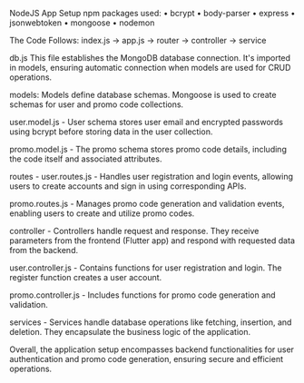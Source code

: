 NodeJS App Setup
npm packages used:
• bcrypt
• body-parser
• express
• jsonwebtoken
• mongoose
• nodemon

The Code Follows:
index.js -> app.js -> router -> controller -> service

db.js
This file establishes the MongoDB database connection. It's imported in models, ensuring automatic connection when models are used for CRUD operations.

models:
Models define database schemas. Mongoose is used to create schemas for user and promo code collections.

user.model.js - 
User schema stores user email and encrypted passwords using bcrypt before storing data in the user collection.

promo.model.js - 
The promo schema stores promo code details, including the code itself and associated attributes.

routes - 
user.routes.js -
Handles user registration and login events, allowing users to create accounts and sign in using corresponding APIs.

promo.routes.js -
Manages promo code generation and validation events, enabling users to create and utilize promo codes.

controller -
Controllers handle request and response. They receive parameters from the frontend (Flutter app) and respond with requested data from the backend.

user.controller.js -
Contains functions for user registration and login. The register function creates a user account.

promo.controller.js -
Includes functions for promo code generation and validation.

services -
Services handle database operations like fetching, insertion, and deletion. They encapsulate the business logic of the application.

Overall, the application setup encompasses backend functionalities for user authentication and promo code generation, ensuring secure and efficient operations.
